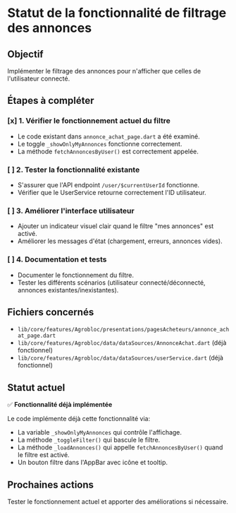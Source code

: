 # Statut de la fonctionnalité de filtrage des annonces

## Objectif
Implémenter le filtrage des annonces pour n'afficher que celles de l'utilisateur connecté.

## Étapes à compléter

### [x] 1. Vérifier le fonctionnement actuel du filtre
- Le code existant dans `annonce_achat_page.dart` a été examiné.
- Le toggle `_showOnlyMyAnnonces` fonctionne correctement.
- La méthode `fetchAnnoncesByUser()` est correctement appelée.

### [ ] 2. Tester la fonctionnalité existante
- S'assurer que l'API endpoint `/user/$currentUserId` fonctionne.
- Vérifier que le UserService retourne correctement l'ID utilisateur.

### [ ] 3. Améliorer l'interface utilisateur
- Ajouter un indicateur visuel clair quand le filtre "mes annonces" est activé.
- Améliorer les messages d'état (chargement, erreurs, annonces vides).

### [ ] 4. Documentation et tests
- Documenter le fonctionnement du filtre.
- Tester les différents scénarios (utilisateur connecté/déconnecté, annonces existantes/inexistantes).

## Fichiers concernés
- `lib/core/features/Agrobloc/presentations/pagesAcheteurs/annonce_achat_page.dart`
- `lib/core/features/Agrobloc/data/dataSources/AnnonceAchat.dart` (déjà fonctionnel)
- `lib/core/features/Agrobloc/data/dataSources/userService.dart` (déjà fonctionnel)

## Statut actuel
✅ **Fonctionnalité déjà implémentée**

Le code implémente déjà cette fonctionnalité via:
- La variable `_showOnlyMyAnnonces` qui contrôle l'affichage.
- La méthode `_toggleFilter()` qui bascule le filtre.
- La méthode `_loadAnnonces()` qui appelle `fetchAnnoncesByUser()` quand le filtre est activé.
- Un bouton filtre dans l'AppBar avec icône et tooltip.

## Prochaines actions
Tester le fonctionnement actuel et apporter des améliorations si nécessaire.
